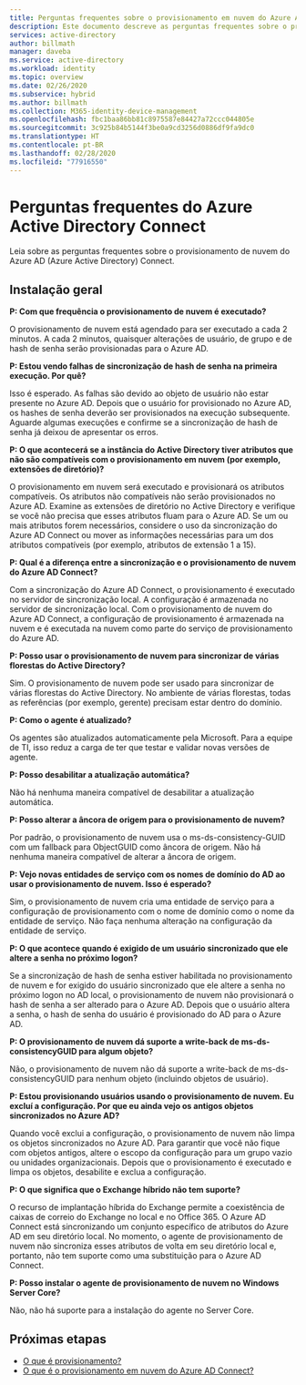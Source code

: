 ```yaml
---
title: Perguntas frequentes sobre o provisionamento em nuvem do Azure AD Connect
description: Este documento descreve as perguntas frequentes sobre o provisionamento de nuvem.
services: active-directory
author: billmath
manager: daveba
ms.service: active-directory
ms.workload: identity
ms.topic: overview
ms.date: 02/26/2020
ms.subservice: hybrid
ms.author: billmath
ms.collection: M365-identity-device-management
ms.openlocfilehash: fbc1baa86bb81c8975587e84427a72ccc044805e
ms.sourcegitcommit: 3c925b84b5144f3be0a9cd3256d0886df9fa9dc0
ms.translationtype: HT
ms.contentlocale: pt-BR
ms.lasthandoff: 02/28/2020
ms.locfileid: "77916550"
---
```

# <a name="azure-active-directory-connect-faq"></a>Perguntas frequentes do Azure Active Directory Connect

Leia sobre as perguntas frequentes sobre o provisionamento de nuvem do Azure AD (Azure Active Directory) Connect.

## <a name="general-installation"></a>Instalação geral

**P: Com que frequência o provisionamento de nuvem é executado?**

O provisionamento de nuvem está agendado para ser executado a cada 2 minutos. A cada 2 minutos, quaisquer alterações de usuário, de grupo e de hash de senha serão provisionadas para o Azure AD.

**P: Estou vendo falhas de sincronização de hash de senha na primeira execução. Por quê?**

Isso é esperado. As falhas são devido ao objeto de usuário não estar presente no Azure AD. Depois que o usuário for provisionado no Azure AD, os hashes de senha deverão ser provisionados na execução subsequente. Aguarde algumas execuções e confirme se a sincronização de hash de senha já deixou de apresentar os erros.

**P: O que acontecerá se a instância do Active Directory tiver atributos que não são compatíveis com o provisionamento em nuvem (por exemplo, extensões de diretório)?**

O provisionamento em nuvem será executado e provisionará os atributos compatíveis. Os atributos não compatíveis não serão provisionados no Azure AD. Examine as extensões de diretório no Active Directory e verifique se você não precisa que esses atributos fluam para o Azure AD. Se um ou mais atributos forem necessários, considere o uso da sincronização do Azure AD Connect ou mover as informações necessárias para um dos atributos compatíveis (por exemplo, atributos de extensão 1 a 15).

**P: Qual é a diferença entre a sincronização e o provisionamento de nuvem do Azure AD Connect?**

Com a sincronização do Azure AD Connect, o provisionamento é executado no servidor de sincronização local. A configuração é armazenada no servidor de sincronização local. Com o provisionamento de nuvem do Azure AD Connect, a configuração de provisionamento é armazenada na nuvem e é executada na nuvem como parte do serviço de provisionamento do Azure AD. 

**P: Posso usar o provisionamento de nuvem para sincronizar de várias florestas do Active Directory?**

Sim. O provisionamento de nuvem pode ser usado para sincronizar de várias florestas do Active Directory. No ambiente de várias florestas, todas as referências (por exemplo, gerente) precisam estar dentro do domínio.  

**P: Como o agente é atualizado?**

Os agentes são atualizados automaticamente pela Microsoft. Para a equipe de TI, isso reduz a carga de ter que testar e validar novas versões de agente. 

**P: Posso desabilitar a atualização automática?**

Não há nenhuma maneira compatível de desabilitar a atualização automática.

**P: Posso alterar a âncora de origem para o provisionamento de nuvem?**

Por padrão, o provisionamento de nuvem usa o ms-ds-consistency-GUID com um fallback para ObjectGUID como âncora de origem. Não há nenhuma maneira compatível de alterar a âncora de origem.

**P: Vejo novas entidades de serviço com os nomes de domínio do AD ao usar o provisionamento de nuvem. Isso é esperado?**

Sim, o provisionamento de nuvem cria uma entidade de serviço para a configuração de provisionamento com o nome de domínio como o nome da entidade de serviço. Não faça nenhuma alteração na configuração da entidade de serviço.

**P: O que acontece quando é exigido de um usuário sincronizado que ele altere a senha no próximo logon?**

Se a sincronização de hash de senha estiver habilitada no provisionamento de nuvem e for exigido do usuário sincronizado que ele altere a senha no próximo logon no AD local, o provisionamento de nuvem não provisionará o hash de senha a ser alterado para o Azure AD. Depois que o usuário altera a senha, o hash de senha do usuário é provisionado do AD para o Azure AD.

**P: O provisionamento de nuvem dá suporte a write-back de ms-ds-consistencyGUID para algum objeto?**

Não, o provisionamento de nuvem não dá suporte a write-back de ms-ds-consistencyGUID para nenhum objeto (incluindo objetos de usuário). 

**P: Estou provisionando usuários usando o provisionamento de nuvem. Eu excluí a configuração. Por que eu ainda vejo os antigos objetos sincronizados no Azure AD?** 

Quando você exclui a configuração, o provisionamento de nuvem não limpa os objetos sincronizados no Azure AD. Para garantir que você não fique com objetos antigos, altere o escopo da configuração para um grupo vazio ou unidades organizacionais. Depois que o provisionamento é executado e limpa os objetos, desabilite e exclua a configuração. 

**P:  O que significa que o Exchange híbrido não tem suporte?**

O recurso de implantação híbrida do Exchange permite a coexistência de caixas de correio do Exchange no local e no Office 365. O Azure AD Connect está sincronizando um conjunto específico de atributos do Azure AD em seu diretório local.  No momento, o agente de provisionamento de nuvem não sincroniza esses atributos de volta em seu diretório local e, portanto, não tem suporte como uma substituição para o Azure AD Connect.

**P:  Posso instalar o agente de provisionamento de nuvem no Windows Server Core?**

Não, não há suporte para a instalação do agente no Server Core.

## <a name="next-steps"></a>Próximas etapas 

- [O que é provisionamento?](what-is-provisioning.md)
- [O que é o provisionamento em nuvem do Azure AD Connect?](what-is-cloud-provisioning.md)
